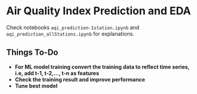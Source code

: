 # Air Quality Index Prediction and EDA

Check notebooks `aqi_prediction-1station.ipynb` and `aqi_prediction_allStations.ipynb` for explanations.

## Things To-Do

- **For ML model training convert the training data to reflect time series, i.e, add t-1, t-2,..., t-n as features**
- **Check the training result and improve performance**
- **Tune best model**
